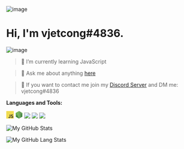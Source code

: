 ![image](https://user-images.githubusercontent.com/78893252/120107319-d51c9580-c18a-11eb-864b-ca2880938a30.png)

# Hi, I'm vjetcong#4836.

![image](https://user-images.githubusercontent.com/78893252/120107538-920ef200-c18b-11eb-89eb-e7a0f6ee7edc.png)

> 🌱 I’m currently learning JavaScript 

> 💬 Ask me about anything [here](https://github.com/lunnar2001/lunnar2001/issues)

> 💬 If you want to contact me join my [Discord Server](https://discord.gg/ZYseQQDbqh) and DM me: vjetcong#4836


**Languages and Tools:**  

<code><img height="20" src="https://raw.githubusercontent.com/github/explore/80688e429a7d4ef2fca1e82350fe8e3517d3494d/topics/javascript/javascript.png"></code>
<code><img height="20" src="https://raw.githubusercontent.com/github/explore/80688e429a7d4ef2fca1e82350fe8e3517d3494d/topics/nodejs/nodejs.png"></code>
<code><img height="20" src="https://user-images.githubusercontent.com/78893252/118347902-adb1b000-b570-11eb-9353-87c8543661c0.png"></code>
<code><img height="20" src="https://user-images.githubusercontent.com/78893252/118347913-c9b55180-b570-11eb-9f8d-ad43e71e03e8.png"></code>
<code><img height="20" src="https://user-images.githubusercontent.com/78893252/118347936-02edc180-b571-11eb-8f4e-29a9f280154e.png"></code>

    

![My GitHub Stats](https://github-readme-stats.vercel.app/api?username=miyuki2002&count_private=true&show_icons=true&theme=tokyonight)

![My GitHub Lang Stats](https://github-readme-stats.vercel.app/api/top-langs/?username=miyuki2002&theme=tokyonight&layout=compact)



<!---
hikari2001/hikari2001 is a ✨ special ✨ repository because its `README.md` (this file) appears on your GitHub profile.
You can click the Preview link to take a look at your changes.
--->
